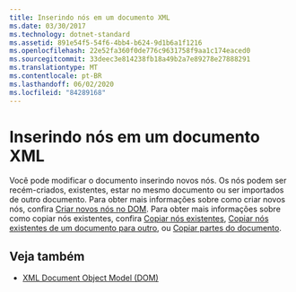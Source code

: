 ```yaml
---
title: Inserindo nós em um documento XML
ms.date: 03/30/2017
ms.technology: dotnet-standard
ms.assetid: 891e54f5-54f6-4bb4-b624-9d1b6a1f1216
ms.openlocfilehash: 22e52fa360f0de776c9631758f9aa1c174eaced0
ms.sourcegitcommit: 33deec3e814238fb18a49b2a7e89278e27888291
ms.translationtype: MT
ms.contentlocale: pt-BR
ms.lasthandoff: 06/02/2020
ms.locfileid: "84289168"
---
```

# <a name="inserting-nodes-into-an-xml-document"></a>Inserindo nós em um documento XML
Você pode modificar o documento inserindo novos nós. Os nós podem ser recém-criados, existentes, estar no mesmo documento ou ser importados de outro documento. Para obter mais informações sobre como criar novos nós, confira [Criar novos nós no DOM](create-new-nodes-in-the-dom.md). Para obter mais informações sobre como copiar nós existentes, confira [Copiar nós existentes](copy-existing-nodes.md), [Copiar nós existentes de um documento para outro](copying-existing-nodes-from-one-document-to-another.md), ou [Copiar partes do documento](copying-document-fragments.md).  
  
## <a name="see-also"></a>Veja também

- [XML Document Object Model (DOM)](xml-document-object-model-dom.md)
